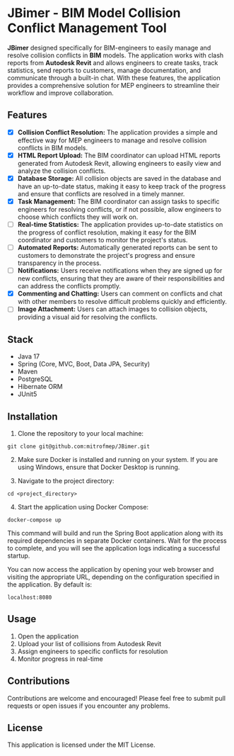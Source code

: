 # JBimer - BIM Model Collision Conflict Management Tool #

**JBimer** designed specifically for BIM-engineers to easily manage and resolve collision conflicts in **BIM** models. The application works with clash reports from **Autodesk Revit** and allows engineers to create tasks, track statistics, send reports to customers, manage documentation, and communicate through a built-in chat. With these features, the application provides a comprehensive solution for MEP engineers to streamline their workflow and improve collaboration.

## Features
- [x] **Collision Conflict Resolution:** The application provides a simple and effective way for MEP engineers to manage and resolve collision conflicts in BIM models.
- [x] **HTML Report Upload:** The BIM coordinator can upload HTML reports generated from Autodesk Revit, allowing engineers to easily view and analyze the collision conflicts.
- [x] **Database Storage:** All collision objects are saved in the database and have an up-to-date status, making it easy to keep track of the progress and ensure that conflicts are resolved in a timely manner.
- [x] **Task Management:** The BIM coordinator can assign tasks to specific engineers for resolving conflicts, or if not possible, allow engineers to choose which conflicts they will work on.
- [ ] **Real-time Statistics:** The application provides up-to-date statistics on the progress of conflict resolution, making it easy for the BIM coordinator and customers to monitor the project's status.
- [ ] **Automated Reports:** Automatically generated reports can be sent to customers to demonstrate the project's progress and ensure transparency in the process.
- [ ] **Notifications:** Users receive notifications when they are signed up for new conflicts, ensuring that they are aware of their responsibilities and can address the conflicts promptly.
- [x] **Commenting and Chatting:** Users can comment on conflicts and chat with other members to resolve difficult problems quickly and efficiently.
- [ ] **Image Attachment:** Users can attach images to collision objects, providing a visual aid for resolving the conflicts.

## Stack
- Java 17
- Spring (Core, MVC, Boot, Data JPA, Security)
- Maven
- PostgreSQL
- Hibernate ORM
- JUnit5

## Installation

1. Clone the repository to your local machine:

`git clone git@github.com:mitrofmep/JBimer.git`

2. Make sure Docker is installed and running on your system. If you are using Windows, ensure that Docker Desktop is running.

3. Navigate to the project directory:

`cd <project_directory>`

4. Start the application using Docker Compose:

`docker-compose up`

This command will build and run the Spring Boot application along with its required dependencies in separate Docker containers. Wait for the process to complete, and you will see the application logs indicating a successful startup.

You can now access the application by opening your web browser and visiting the appropriate URL, depending on the configuration specified in the application. By default is:

`localhost:8080`

## Usage
1. Open the application
2. Upload your list of collisions from Autodesk Revit
3. Assign engineers to specific conflicts for resolution
4. Monitor progress in real-time

## Contributions
Contributions are welcome and encouraged! Please feel free to submit pull requests or open issues if you encounter any problems.

## License
This application is licensed under the MIT License.
